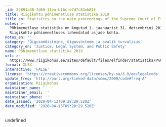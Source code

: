 ```yaml
---
_id: 22891a30-7d69-11ea-b16c-e7d7c83eb81f
title: Riigikohtu põhimenetluse statistika 2019
title_en: Statistics on the main proceedings of the Supreme Court of Estonia of 2019
notes: >-
  Põhimenetluse statistika on kogutud 1. jaanuarist 31. detsembrini 2019
  Riigikohtu põhimenetluses lahendatud asjade kohta.
notes_en: ''
category: 'Õigusemõistmine, õigussüsteem ja avalik turvalisus'
category_en: 'Justice, Legal System, and Public Safety'
name: Põhimenetluse statistika 2019
url: >-
  https://www.riigikohus.ee/sites/default/files/elfinder/statistika/P%C3%B5himenetlus%202019.xlsx
format: XLSX
interactive: 'FALSE'
license: 'https://creativecommons.org/licenses/by-sa/3.0/ee/legalcode'
update_freq: 'http://purl.org/linked-data/sdmx/2009/code#freq-A'
organization: Riigikohus
maintainer_name: ''
maintainer_email: ''
maintainer_phone: ''
date_issued: '2020-04-13T09:28:29.520Z'
date_modified: '2020-04-13T09:28:29.520Z'
---
```

undefined

